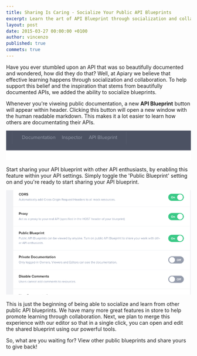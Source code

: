 ```yaml
---
title: Sharing Is Caring - Socialize Your Public API Blueprints
excerpt: Learn the art of API Blueprint through socialization and collaboration.
layout: post
date: 2015-03-27 00:00:00 +0100
author: vincenzo
published: true
commets: true
---
```


Have you ever stumbled upon an API that was so beautifully documented and wondered, how did they do that? Well, at Apiary we believe that effective learning happens through socialization and collaboration. To help support this belief and the inspiration that stems from beautifully documented APIs, we added the ability to socialize blueprints.

Whenever you're viweing public documentation, a new **API Blueprint** button will appear within header. Clicking this button will open a new window with the human readable markdown. This makes it a lot easier to learn how others are documentating their APIs.

![API Blueprint Button](/images/2015-02-18-ApiBlueprint-button/apiblueprintbutton.png)

Start sharing your API blueprint with other API enthusiasts, by enabling this feature within your API settings. Simply toggle the 'Public Blueprint' setting on and you're ready to start sharing your API blueprint.

![API Blueprint Button](/images/2015-02-18-ApiBlueprint-button/settings.png)

This is just the beginning of being able to socialize and learn from other public API blueprints. We have many more great features in store to help promote learning through collaboration. Next, we plan to merge this experience with our editor so that in a single click, you can open and edit the shared blueprint using our powerful tools.

So, what are you waiting for? View other public blueprints and share yours to give back!
